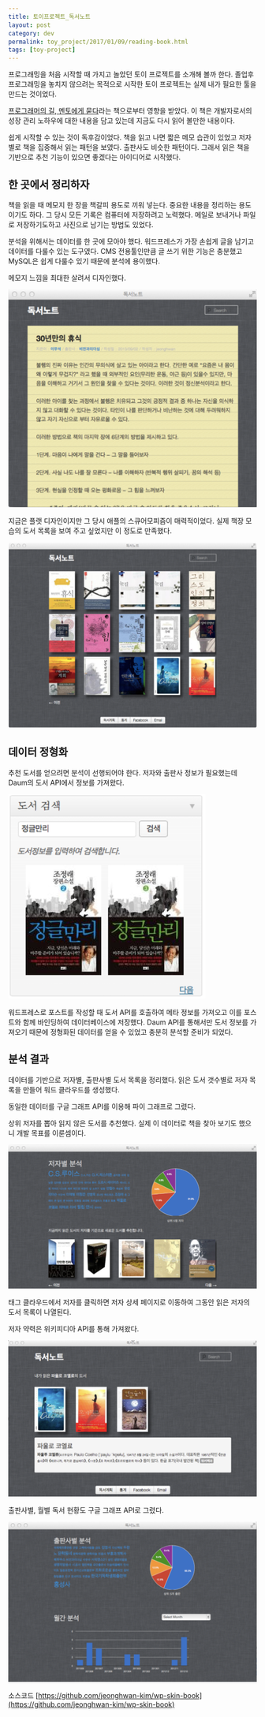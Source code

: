 ```yaml
---
title: 토이프로젝트_독서노트
layout: post
category: dev
permalink: toy_project/2017/01/09/reading-book.html
tags: [toy-project]
---
```


프로그래밍을 처음 시작할 때 가지고 놀았던 토이 프로젝트를 소개해 볼까 한다.
졸업후 프로그래밍을 놓치지 않으려는 목적으로 시작한 토이 프로젝트는 실제 내가 필요한 툴을 만드는 것이었다.

[프로그래머의 길, 멘토에게 묻다](http://www.yes24.com/24/Goods/4045732?Acode=101)라는 책으로부터 영향을 받았다.
이 책은 개발자로서의 성장 관리 노하우에 대한 내용을 담고 있는데 지금도 다시 읽어 볼만한 내용이다.

쉽게 시작할 수 있는 것이 독후감이었다.
책을 읽고 나면 짧은 메모 습관이 있었고 저자별로 책을 집중해서 읽는 패턴을 보였다.
출판사도 비슷한 패턴이다. 그래서 읽은 책을 기반으로 추천 기능이 있으면 좋겠다는 아이디어로 시작했다.

## 한 곳에서 정리하자

책을 읽을 때 메모지 한 장을 책갈피 용도로 끼워 넣는다. 중요한 내용을 정리하는 용도이기도 하다.
그 당시 모든 기록은 컴퓨터에 저장하려고 노력했다. 메일로 보내거나 파일로 저장하기도하고 사진으로 남기는 방법도 있었다.

분석을 위해서는 데이터를 한 곳에 모아야 했다. 워드프레스가 가장 손쉽게 글을 남기고 데이터를 다룰수 있는 도구였다.
CMS 전용툴인만큼 글 쓰기 위한 기능은 충분했고 MySQL은 쉽게 다룰수 있기 때문에 분석에 용이했다.

메모지 느낌을 최대한 살려서 디자인했다.

![](/assets/imgs/2017/reading-book-1.png)

지금은 플랫 디자인이지만 그 당시 애플의 스큐어모피즘이 매력적이었다. 실제 책장 모습의 도서 목록을 보여 주고 싶었지만 이 정도로 만족했다.

![](/assets/imgs/2017/reading-book-2.png)

## 데이터 정형화

추천 도서를 얻으려면 분석이 선행되어야 한다. 저자와 출판사 정보가 필요했는데 Daum의 도서 API에서 정보를 가져왔다.

![](/assets/imgs/2017/reading-book-3.png)

워드프레스로 포스트를 작성할 때 도서 API를 호출하여 메타 정보를 가져오고 이를 포스트와 함께 바인딩하여 데이터베이스에 저장했다.
Daum API를 통해서만 도서 정보를 가져오기 때문에 정형화된 데이터를 얻을 수 있었고 충분히 분석할 준비가 되었다.

## 분석 결과

데이터를 기반으로 저자별, 출판사별 도서 목록을 정리했다. 읽은 도서 갯수별로 저자 목록을 만들어 워드 클라우드를 생성했다.

동일한 데이터를 구글 그래프 API를 이용해 파이 그래프로 그렸다.

상위 저자를 뽑아 읽지 않은 도서를 추천했다. 실제 이 데이터로 책을 찾아 보기도 했으니 개발 목표를 이룬셈이다.

![](/assets/imgs/2017/reading-book-4.png)


태그 클라우드에서 저자를 클릭하면 저자 상세 페이지로 이동하여 그동안 읽은 저자의 도서 목록이 나열된다.

저자 약력은 위키피디아 API를 통해 가져왔다.

![](/assets/imgs/2017/reading-book-5.png)

출판사별, 월별 독서 현황도 구글 그래프 API로 그렸다.

![](/assets/imgs/2017/reading-book-6.png)

소스코드 [https://github.com/jeonghwan-kim/wp-skin-book](https://github.com/jeonghwan-kim/wp-skin-book)
